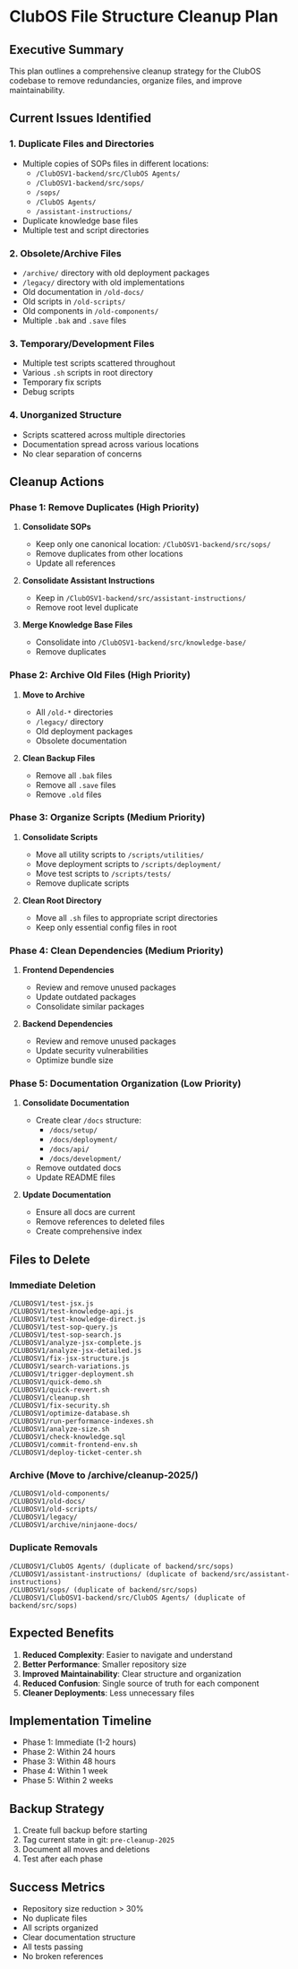 # ClubOS File Structure Cleanup Plan

## Executive Summary
This plan outlines a comprehensive cleanup strategy for the ClubOS codebase to remove redundancies, organize files, and improve maintainability.

## Current Issues Identified

### 1. Duplicate Files and Directories
- Multiple copies of SOPs files in different locations:
  - `/ClubOSV1-backend/src/ClubOS Agents/`
  - `/ClubOSV1-backend/src/sops/`
  - `/sops/`
  - `/ClubOS Agents/`
  - `/assistant-instructions/`
- Duplicate knowledge base files
- Multiple test and script directories

### 2. Obsolete/Archive Files
- `/archive/` directory with old deployment packages
- `/legacy/` directory with old implementations
- Old documentation in `/old-docs/`
- Old scripts in `/old-scripts/`
- Old components in `/old-components/`
- Multiple `.bak` and `.save` files

### 3. Temporary/Development Files
- Multiple test scripts scattered throughout
- Various `.sh` scripts in root directory
- Temporary fix scripts
- Debug scripts

### 4. Unorganized Structure
- Scripts scattered across multiple directories
- Documentation spread across various locations
- No clear separation of concerns

## Cleanup Actions

### Phase 1: Remove Duplicates (High Priority)
1. **Consolidate SOPs**
   - Keep only one canonical location: `/ClubOSV1-backend/src/sops/`
   - Remove duplicates from other locations
   - Update all references

2. **Consolidate Assistant Instructions**
   - Keep in `/ClubOSV1-backend/src/assistant-instructions/`
   - Remove root level duplicate

3. **Merge Knowledge Base Files**
   - Consolidate into `/ClubOSV1-backend/src/knowledge-base/`
   - Remove duplicates

### Phase 2: Archive Old Files (High Priority)
1. **Move to Archive**
   - All `/old-*` directories
   - `/legacy/` directory
   - Old deployment packages
   - Obsolete documentation

2. **Clean Backup Files**
   - Remove all `.bak` files
   - Remove all `.save` files
   - Remove `.old` files

### Phase 3: Organize Scripts (Medium Priority)
1. **Consolidate Scripts**
   - Move all utility scripts to `/scripts/utilities/`
   - Move deployment scripts to `/scripts/deployment/`
   - Move test scripts to `/scripts/tests/`
   - Remove duplicate scripts

2. **Clean Root Directory**
   - Move all `.sh` files to appropriate script directories
   - Keep only essential config files in root

### Phase 4: Clean Dependencies (Medium Priority)
1. **Frontend Dependencies**
   - Review and remove unused packages
   - Update outdated packages
   - Consolidate similar packages

2. **Backend Dependencies**
   - Review and remove unused packages
   - Update security vulnerabilities
   - Optimize bundle size

### Phase 5: Documentation Organization (Low Priority)
1. **Consolidate Documentation**
   - Create clear `/docs` structure:
     - `/docs/setup/`
     - `/docs/deployment/`
     - `/docs/api/`
     - `/docs/development/`
   - Remove outdated docs
   - Update README files

2. **Update Documentation**
   - Ensure all docs are current
   - Remove references to deleted files
   - Create comprehensive index

## Files to Delete

### Immediate Deletion
```
/CLUBOSV1/test-jsx.js
/CLUBOSV1/test-knowledge-api.js
/CLUBOSV1/test-knowledge-direct.js
/CLUBOSV1/test-sop-query.js
/CLUBOSV1/test-sop-search.js
/CLUBOSV1/analyze-jsx-complete.js
/CLUBOSV1/analyze-jsx-detailed.js
/CLUBOSV1/fix-jsx-structure.js
/CLUBOSV1/search-variations.js
/CLUBOSV1/trigger-deployment.sh
/CLUBOSV1/quick-demo.sh
/CLUBOSV1/quick-revert.sh
/CLUBOSV1/cleanup.sh
/CLUBOSV1/fix-security.sh
/CLUBOSV1/optimize-database.sh
/CLUBOSV1/run-performance-indexes.sh
/CLUBOSV1/analyze-size.sh
/CLUBOSV1/check-knowledge.sql
/CLUBOSV1/commit-frontend-env.sh
/CLUBOSV1/deploy-ticket-center.sh
```

### Archive (Move to /archive/cleanup-2025/)
```
/CLUBOSV1/old-components/
/CLUBOSV1/old-docs/
/CLUBOSV1/old-scripts/
/CLUBOSV1/legacy/
/CLUBOSV1/archive/ninjaone-docs/
```

### Duplicate Removals
```
/CLUBOSV1/ClubOS Agents/ (duplicate of backend/src/sops)
/CLUBOSV1/assistant-instructions/ (duplicate of backend/src/assistant-instructions)
/CLUBOSV1/sops/ (duplicate of backend/src/sops)
/CLUBOSV1/ClubOSV1-backend/src/ClubOS Agents/ (duplicate of backend/src/sops)
```

## Expected Benefits
1. **Reduced Complexity**: Easier to navigate and understand
2. **Better Performance**: Smaller repository size
3. **Improved Maintainability**: Clear structure and organization
4. **Reduced Confusion**: Single source of truth for each component
5. **Cleaner Deployments**: Less unnecessary files

## Implementation Timeline
- Phase 1: Immediate (1-2 hours)
- Phase 2: Within 24 hours
- Phase 3: Within 48 hours
- Phase 4: Within 1 week
- Phase 5: Within 2 weeks

## Backup Strategy
1. Create full backup before starting
2. Tag current state in git: `pre-cleanup-2025`
3. Document all moves and deletions
4. Test after each phase

## Success Metrics
- Repository size reduction > 30%
- No duplicate files
- All scripts organized
- Clear documentation structure
- All tests passing
- No broken references